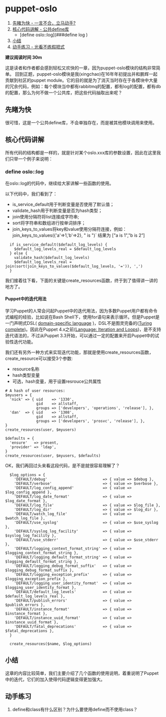 # puppet-oslo

1. [先睹为快 - 一言不合，立马动手?](#先睹为快)
2. [核心代码讲解 - 公共define库](#核心代码讲解)
   - [define oslo::log](###define log )
3. [小结](##小结)
4. [动手练习 - 光看不练假把式](##动手练习)

**建议阅读时间 30m**

这是读者和作者都会感到轻松又欢快的一章，因为puppet-oslo模块的结构非常简单。
回到正题，puppet-oslo模块是我(xingchao)在16年年初提出并和鹏辉一起贡献到社区的puppet module。它的目的就是为了消灭当时存在于各模块中大量的冗余代码，例如：每个模块当中都有rabbitmq的配置，都有log的配置，都有db的配置，那么为何不做一个公共库，把这些代码抽取出来呢？

## 先睹为快

很可惜，这是一个公共define库，不会单独存在，而是被其他模块调用来使用。

## 核心代码讲解

所有代码的结构都是一样的，就是针对某个oslo.xxx库的参数设置，因此在这里我们只举一个例子来说明：

### define oslo::log

在oslo::log的代码中，继续给大家讲解一些函数的使用。

以下代码中，我们看到了：

- is_service_default用于判断变量是否使用了默认值；
- validate_hash用于判断变量是否为hash类型；
- join使用分隔符将list连接成字符串;
- sort将字符串和数组进行按单词排序；
- join_keys_to_values将key和value使用分隔符连接，例如：join_keys_to_values({'a'=>1,'b'=>2}, " is ")` 结果为 ["a is 1","b is 2”]

```puppet
  if is_service_default($default_log_levels) {
    $default_log_levels_real = $default_log_levels
  } else {
    validate_hash($default_log_levels)
    $default_log_levels_real = join(sort(join_keys_to_values($default_log_levels, '=')), ',')
  }
```

我们接着往下看，下面的关键是create_resources函数，终于到了值得讲一讲的地方了。

#### Puppet中的迭代用法

学习Puppet的人常会问起Puppet中的迭代用法，因为多数Puppet用户都有命令式编程的经验，比如说在Bash Shell下，使用for语句来表示循环。但是Puppet是一门声明式DSL( [domain-specific language](https://en.wikipedia.org/wiki/Domain-specific_language) )，DSL不是图灵完备的([Turing complete](https://en.wikipedia.org/wiki/Turing_completeness))。因此在Puppet 4.x之前([Language: Iteration and Loops](https://docs.puppet.com/puppet/latest/reference/lang_iteration.html#language:-iteration-and-loops))，是不支持迭代语法的，不过从Puppet 3.3开始，可以通过一定的配置来开启Puppet中的试验性迭代功能。

我们还有另外一种方式来实现迭代功能，那就是使用create_resources函数，create_resource可以接受3个参数:

- resource名称
- hash类型变量
- 可选，hash变量，用于设置resrouce公共属性

```puppet
# A hash of user resources:
$myusers = {
  'nick' => { uid    => '1330',
              gid    => allstaff,
              groups => ['developers', 'operations', 'release'], },
  'dan'  => { uid    => '1308',
              gid    => allstaff,
              groups => ['developers', 'prosvc', 'release'], },
}
create_resources(user, $myusers)

$defaults = {
  'ensure'   => present,
  'provider' => 'ldap',
}
create_resources(user, $myusers, $defaults)
```

OK，我们再回过头来看这段代码，是不是就很容易理解了？

```puppet
  $log_options = {
    'DEFAULT/debug'                         => { value => $debug },
    'DEFAULT/verbose'                       => { value => $verbose },
    'DEFAULT/log_config_append'             => { value => $log_config_append },
    'DEFAULT/log_date_format'               => { value => $log_date_format },
    'DEFAULT/log_file'                      => { value => $log_file },
    'DEFAULT/log_dir'                       => { value => $log_dir },
    'DEFAULT/watch_log_file'                => { value => $watch_log_file },
    'DEFAULT/use_syslog'                    => { value => $use_syslog },
    'DEFAULT/syslog_log_facility'           => { value => $syslog_log_facility },
    'DEFAULT/use_stderr'                    => { value => $use_stderr },
    'DEFAULT/logging_context_format_string' => { value => $logging_context_format_string },
    'DEFAULT/logging_default_format_string' => { value => $logging_default_format_string },
    'DEFAULT/logging_debug_format_suffix'   => { value => $logging_debug_format_suffix },
    'DEFAULT/logging_exception_prefix'      => { value => $logging_exception_prefix },
    'DEFAULT/logging_user_identity_format'  => { value => $logging_user_identity_format },
    'DEFAULT/default_log_levels'            => { value => $default_log_levels_real },
    'DEFAULT/publish_errors'                => { value => $publish_errors },
    'DEFAULT/instance_format'               => { value => $instance_format },
    'DEFAULT/instance_uuid_format'          => { value => $instance_uuid_format },
    'DEFAULT/fatal_deprecations'            => { value => $fatal_deprecations },
  }

  create_resources($name, $log_options)
```

## 小结

这章的内容比较简单，我们主要介绍了几个函数的使用说明，着重说明了Puppet中的迭代，它们的加入使得代码逻辑变得更加强大。

## 动手练习

1. define和class有什么区别？为什么要使用define而不使用class？